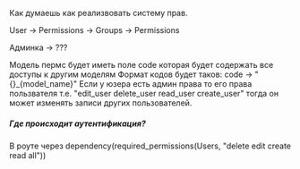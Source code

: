 Как думаешь как реализвовать систему прав. 

User -> Permissions 
     -> Groups -> Permissions 

Админка -> ???

Модель пермс будет иметь поле code 
которая будет содержать все доступы к другим моделям 
Формат кодов будет таков: 
     code -> "{}_{model_name}"
Если у юзера есть админ права то его права пользвателя т.е. "edit_user delete_user read_user create_user"
тогда он может изменять записи других пользователей.

##### Где происходит аутентификация? 

В роуте через dependency(required_permissions(Users, "delete edit create read all"))
